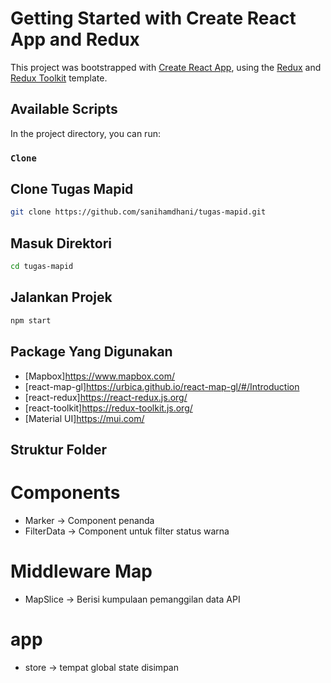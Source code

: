 # Getting Started with Create React App and Redux

This project was bootstrapped with [Create React App](https://github.com/facebook/create-react-app), using the [Redux](https://redux.js.org/) and [Redux Toolkit](https://redux-toolkit.js.org/) template.

## Available Scripts

In the project directory, you can run:

### `Clone`
## Clone Tugas Mapid
```sh
git clone https://github.com/sanihamdhani/tugas-mapid.git
```
## Masuk Direktori
```sh
cd tugas-mapid
```
## Jalankan Projek
```sh
npm start
```

## Package Yang Digunakan
* [Mapbox]https://www.mapbox.com/
* [react-map-gl]https://urbica.github.io/react-map-gl/#/Introduction
* [react-redux]https://react-redux.js.org/
* [react-toolkit]https://redux-toolkit.js.org/
* [Material UI]https://mui.com/


## Struktur Folder
# Components
* Marker -> Component penanda
* FilterData -> Component untuk filter status warna
# Middleware Map
* MapSlice -> Berisi kumpulaan pemanggilan data API
# app
* store -> tempat global state disimpan


